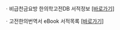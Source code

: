 ㆍ비급천금요방 한의학고전DB 서적정보 [[바로가기]](https://mediclassics.kr/books/108)

ㆍ고전한의번역서 eBook 서적목록 [[바로가기]](https://info.mediclassics.kr/bookshelf/list/eBook/list)
